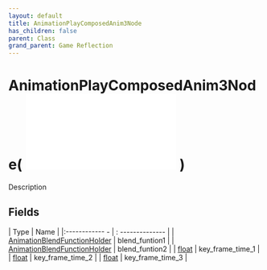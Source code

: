 ```yaml
---
layout: default
title: AnimationPlayComposedAnim3Node
has_children: false
parent: Class
grand_parent: Game Reflection
---
```

# AnimationPlayComposedAnim3Node( ![ AnimationEvalNode ](game-reflection/classes/animation_eval_node.md) )
Description 

## Fields
| Type | Name |
|:------------ - | : -------------- |
| [AnimationBlendFunctionHolder](game-reflection/classes/animation_blend_function_holder.md) | blend_funtion1 |
| [AnimationBlendFunctionHolder](game-reflection/classes/animation_blend_function_holder.md) | blend_funtion2 |
| [float](game-reflection/components/float.md) | key_frame_time_1 |
| [float](game-reflection/components/float.md) | key_frame_time_2 |
| [float](game-reflection/components/float.md) | key_frame_time_3 |

